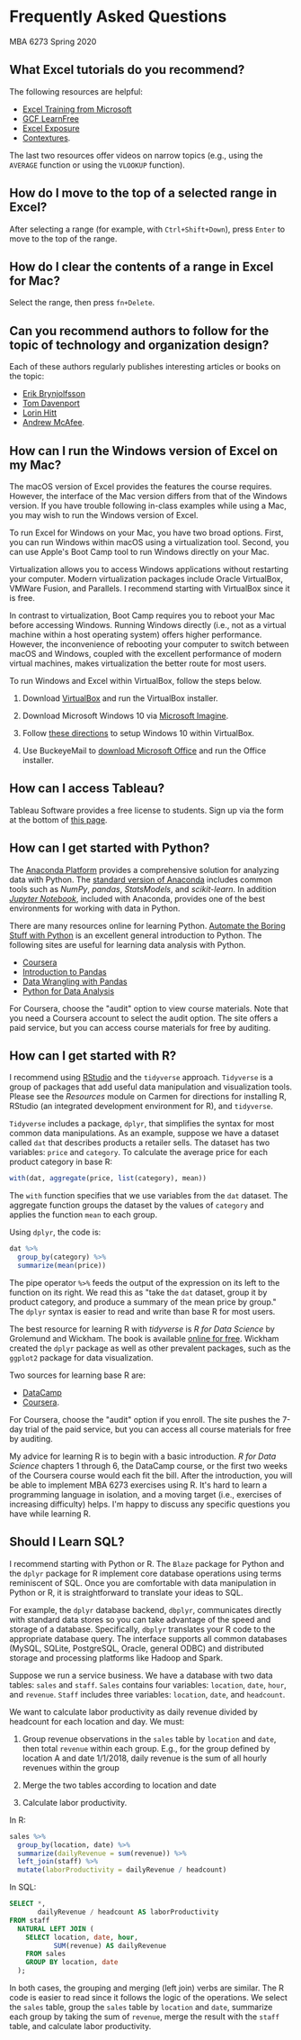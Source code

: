 # Frequently Asked Questions
MBA 6273
Spring 2020

## What Excel tutorials do you recommend?

The following resources are helpful:

- [Excel Training from Microsoft](https://support.office.com/en-us/article/Excel-training-9bc05390-e94c-46af-a5b3-d7c22f6990bb)
- [GCF LearnFree](https://www.gcflearnfree.org/excel2016/)
- [Excel Exposure](https://excelexposure.com)
- [Contextures](http://www.contextures.com/index.html).

The last two resources offer videos on narrow topics (e.g., using the `AVERAGE` function or using the `VLOOKUP` function).

## How do I move to the top of a selected range in Excel?

After selecting a range (for example, with `Ctrl+Shift+Down`), press `Enter` to move to the top of the range.

## How do I clear the contents of a range in Excel for Mac?

Select the range, then press `fn+Delete`.

## Can you recommend authors to follow for the topic of technology and organization design?

Each of these authors regularly publishes interesting articles or books on the topic:

- [Erik Brynjolfsson](http://ebusiness.mit.edu/erik/)
- [Tom Davenport](http://www.tomdavenport.com/)
- [Lorin Hitt](http://iecon.net/)
- [Andrew McAfee](http://andrewmcafee.org/).

## How can I run the Windows version of Excel on my Mac? 

The macOS version of Excel provides the features the course requires. However, the interface of the Mac version differs from that of the Windows version. If you have trouble following in-class examples while using a Mac, you may wish to run the Windows version of Excel.

To run Excel for Windows on your Mac, you have two broad options. First, you can run Windows within macOS using a virtualization tool. Second, you can use Apple's Boot Camp tool to run Windows directly on your Mac.

Virtualization allows you to access Windows applications without restarting your computer. Modern virtualization packages include Oracle VirtualBox, VMWare Fusion, and Parallels. I recommend starting with VirtualBox since it is free.

In contrast to virtualization, Boot Camp requires you to reboot your Mac before accessing Windows. Running Windows directly (i.e., not as a virtual machine within a host operating system) offers higher performance. However, the inconvenience of rebooting your computer to switch between macOS and Windows, coupled with the excellent performance of modern virtual machines, makes virtualization the better route for most users.

To run Windows and Excel within VirtualBox, follow the steps below.

1.  Download [VirtualBox](https://www.virtualbox.org) and run the VirtualBox installer.

2.  Download Microsoft Windows 10 via [Microsoft Imagine](https://e5.onthehub.com/WebStore/ProductsByMajorVersionList.aspx?cmi_cs=1&cmi_mnuMain=bdba23cf-e05e-e011-971f-0030487d8897&ws=f2f4cf67-44b9-e511-9414-b8ca3a5db7a1&vsro=8&pc=0dafd5cd-4c09-e011-bed1-0030487d8897).

3.  Follow [these directions](https://www.extremetech.com/computing/198427-how-to-install-windows-10-in-a-virtual-machine) to setup Windows 10 within VirtualBox.

4.  Use BuckeyeMail to [download Microsoft Office](https://osuitsm.service-now.com/selfservice/kb_view.do?sysparm_article=kb04733) and run the Office installer.

## How can I access Tableau?

Tableau Software provides a free license to students. Sign up via the form at the bottom of [this page](https://www.tableau.com/academic/students).

## How can I get started with Python?

The [Anaconda Platform](https://www.anaconda.com/what-is-anaconda/) provides a comprehensive solution for analyzing data with Python. The [standard version of Anaconda](https://www.anaconda.com/download/) includes common tools such as *NumPy*, *pandas*, *StatsModels*, and *scikit-learn*. In addition [*Jupyter Notebook*](http://jupyter.org), included with Anaconda, provides one of the best environments for working with data in Python.

There are many resources online for learning Python. [Automate the Boring Stuff with Python](https://automatetheboringstuff.com/) is an excellent general introduction to Python. The following sites are useful for learning data analysis with Python.

-   [Coursera](https://www.coursera.org/learn/python-data-analysis)
-   [Introduction to Pandas](http://nbviewer.jupyter.org/github/fonnesbeck/Bios8366/blob/master/notebooks/Section2_1-Introduction-to-Pandas.ipynb)
-   [Data Wrangling with Pandas](http://nbviewer.jupyter.org/github/fonnesbeck/Bios8366/blob/master/notebooks/Section2_2-Data-Wrangling-with-Pandas.ipynb)
-   [Python for Data Analysis](http://shop.oreilly.com/product/0636920023784.do)

For Coursera, choose the "audit" option to view course materials. Note that you need a Coursera account to select the audit option. The site offers a paid service, but you can access course materials for free by auditing.

## How can I get started with R?

I recommend using [RStudio](https://rstudio.com/products/rstudio/#rstudio-desktop) and the `tidyverse` approach. `Tidyverse` is a group of packages that add useful data manipulation and visualization tools. Please see the *Resources* module on Carmen for directions for installing R, RStudio (an integrated development environment for R), and `tidyverse`.

`Tidyverse` includes a package, `dplyr`, that simplifies the syntax for most common data manipulations. As an example, suppose we have a dataset called `dat` that describes products a retailer sells. The dataset has two variables: `price` and `category`. To calculate the average price for each product category in base R:

```R
with(dat, aggregate(price, list(category), mean))
```

The `with` function specifies that we use variables from the `dat` dataset. The aggregate function groups the dataset by the values of `category` and applies the function `mean` to each group.

Using `dplyr`, the code is:

```R
dat %>%
  group_by(category) %>%
  summarize(mean(price))
```

The pipe operator `%>%` feeds the output of the expression on its left to the function on its right. We read this as "take the `dat` dataset, group it by product category, and produce a summary of the mean price by group." The `dplyr` syntax is easier to read and write than base R for most users.

The best resource for learning R with *tidyverse* is *R for Data Science* by Grolemund and Wickham. The book is available [online for free](http://r4ds.had.co.nz). Wickham created the `dplyr` package as well as other prevalent packages, such as the `ggplot2` package for data visualization.

Two sources for learning base R are:

- [DataCamp](https://www.datacamp.com/courses/free-introduction-to-r)
- [Coursera](https://www.coursera.org/learn/r-programming).

For Coursera, choose the "audit" option if you enroll. The site pushes the 7-day trial of the paid service, but you can access all course materials for free by auditing.

My advice for learning R is to begin with a basic introduction. *R for Data Science* chapters 1 through 6, the DataCamp course, or the first two weeks of the Coursera course would each fit the bill. After the introduction, you will be able to implement MBA 6273 exercises using R. It's hard to learn a programming language in isolation, and a moving target (i.e., exercises of increasing difficulty) helps. I'm happy to discuss any specific questions you have while learning R.

## Should I Learn SQL?

I recommend starting with Python or R. The `Blaze` package for Python and the `dplyr` package for R implement core database operations using terms reminiscent of SQL. Once you are comfortable with data manipulation in Python or R, it is straightforward to translate your ideas to SQL.

For example, the `dplyr` database backend, `dbplyr`, communicates directly with standard data stores so you can take advantage of the speed and storage of a database. Specifically, `dbplyr` translates your R code to the appropriate database query. The interface supports all common databases (MySQL, SQLite, PostgreSQL, Oracle, general ODBC) and distributed storage and processing platforms like Hadoop and Spark.

Suppose we run a service business. We have a database with two data tables: `sales` and `staff`. `Sales` contains four variables: `location`, `date`, `hour`, and `revenue`. `Staff` includes three variables: `location`, `date`, and `headcount`.

We want to calculate labor productivity as daily revenue divided by headcount for each location and day. We must:

1.  Group revenue observations in the `sales` table by `location` and `date`, then total `revenue` within each group. E.g., for the group defined by location A and date 1/1/2018, daily revenue is the sum of all hourly revenues within the group

2.  Merge the two tables according to location and date

3.  Calculate labor productivity.

In R:

```R
sales %>% 
  group_by(location, date) %>%
  summarize(dailyRevenue = sum(revenue)) %>%
  left_join(staff) %>%
  mutate(laborProductivity = dailyRevenue / headcount)
```

In SQL:

```SQL
SELECT *,
       dailyRevenue / headcount AS laborProductivity
FROM staff
  NATURAL LEFT JOIN (
    SELECT location, date, hour,
           SUM(revenue) AS dailyRevenue
    FROM sales
    GROUP BY location, date
  );
```

In both cases, the grouping and merging (left join) verbs are similar. The R code is easier to read since it follows the logic of the operations. We select the `sales` table, group the `sales` table by `location` and `date`, summarize each group by taking the sum of `revenue`, merge the result with the `staff` table, and calculate labor productivity.


